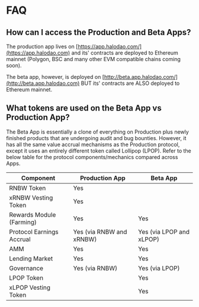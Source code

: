 # FAQ

## How can I access the Production and Beta Apps?

The production app lives on [https://app.halodao.com/](https://app.halodao.com) and its' contracts are deployed to Ethereum mainnet (Polygon, BSC and many other EVM compatible chains coming soon).&#x20;

The beta app, however, is deployed on [http://beta.app.halodao.com/](http://beta.app.halodao.com) BUT its' contracts are ALSO deployed to Ethereum mainnet.&#x20;

## What tokens are used on the Beta App vs Production App?

The Beta App is essentially a clone of everything on Production plus newly finished products that are undergoing audit and bug bounties. However, it has all the same value accrual mechanisms as the Production protocol, except it uses an entirely different token called Lollipop (LPOP). Refer to the below table for the protocol components/mechanics compared across Apps.&#x20;

| Component                 | Production App           | Beta App                 |
| ------------------------- | ------------------------ | ------------------------ |
| RNBW Token                | Yes                      |                          |
| xRNBW Vesting Token       | Yes                      |                          |
| Rewards Module (Farming)  | Yes                      | Yes                      |
| Protocol Earnings Accrual | Yes (via RNBW and xRNBW) | Yes (via LPOP and xLPOP) |
| AMM                       | Yes                      | Yes                      |
| Lending Market            | Yes                      | Yes                      |
| Governance                | Yes (via RNBW)           | Yes (via LPOP)           |
| LPOP Token                |                          | Yes                      |
| xLPOP Vesting Token       |                          | Yes                      |


